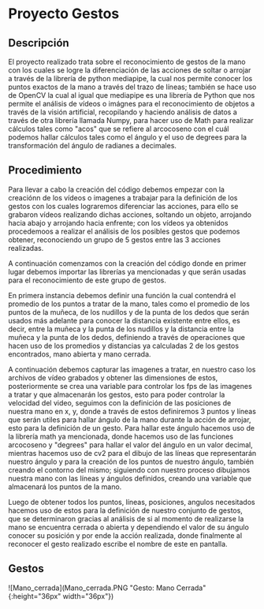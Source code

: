 # Proyecto Gestos
## Descripción
El proyecto realizado trata sobre el reconocimiento de gestos de la mano con los cuales se logre la diferenciación de las acciones de soltar o arrojar a través de la librería de python mediapipe, la cual nos permite conocer los puntos exactos de la mano a través del trazo de líneas; también se hace uso de OpenCV la cual al igual que mediapipe es una librería de Python que nos permite el análisis de vídeos o imágnes para el reconocimiento de objetos a través de la visión artificial, recopilando y haciendo análisis de datos a través de otra librería llamada Numpy, para hacer uso de Math para realizar cálculos tales como "acos" que se refiere al arcocoseno con el cuál podemos hallar cálculos tales como el ángulo y el uso de degrees para la  transformación del ángulo de radianes a decimales.

## Procedimiento
Para llevar a cabo la creación del código debemos empezar con la creaciónn de los vídeos o imagenes a trabajar para la definición de los gestos con los cuales lograremos diferenciar las acciones, para ello se grabaron vídeos realizando dichas acciones, soltando un objeto, arrojando hacia abajo y arrojando hacia enfrente; con los vídeos ya obtenidos procedemoos a realizar el análisis de los posibles gestos que podemos obtener, reconociendo un grupo de 5 gestos entre las 3 acciones realizadas.

A continuación comenzamos con la creación del código donde en primer lugar debemos importar las librerías ya mencionadas y que serán usadas para el reconocimiento de este grupo de gestos.

En primera instancia debemos definir una función la cual contendrá el promedio de los puntos a tratar de la mano, tales como el promedio de los puntos de la muñeca, de los nudillos y de la punta de los dedos que serán usados más adelante para conocer la distancia existente entre ellos, es decir, entre la muñeca y la punta de los nudillos y la distancia entre la muñeca y la punta de los dedos, definiendo a través de operaciones que hacen uso de los promedios y distancias ya calculadas 2 de los gestos encontrados, mano abierta y mano cerrada.

A continuación debemos capturar las imagenes a tratar, en nuestro caso los archivos de vídeo grabados y obtener las dimensiones de estos, posteriormente se crea una variable para controlar los fps de las imagenes a tratar y que almacenarán los gestos, esto para poder controlar la velocidad del video, seguimos con la definición de las posiciones de nuestra mano en x, y, donde a través de estos definiremos 3 puntos y líneas que serán utiles para hallar ángulo de la mano durante la acción de arrojar, esto para la definición de un gesto.
Para hallar este ángulo hacemos uso de la librería math ya mencionada, donde hacemos uso de las funciones arcocoseno y "degrees" para hallar el valor del ángulo en un valor decimal, mientras hacemos uso de cv2 para el dibujo de las líneas que representarán nuestro ángulo y para la creación de los puntos de nuestro ángulo, también creando el contorno del mismo; siguiendo con nuestro proceso dibujamos nuestra mano con las líneas y ángulos definidos, creando una variable que almacenará los puntos de la mano.

Luego de obtener todos los puntos, líneas, posiciones, angulos necesitados hacemos uso de estos para la definición de nuestro conjunto de gestos, que se determinaron gracias al análisis de si al momento de realizarse la mano se encuentra cerrada o abierta y dependiendo el valor de su ángulo conocer su posición y por ende la acción realizada, donde finalmente al reconocer el gesto realizado escribe el nombre de este en pantalla.

## Gestos
![Mano_cerrada](Mano_cerrada.PNG "Gesto: Mano Cerrada" {:height="36px" width="36px"})
